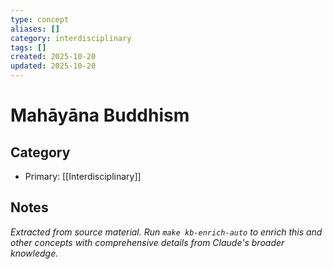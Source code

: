 ```yaml
---
type: concept
aliases: []
category: interdisciplinary
tags: []
created: 2025-10-20
updated: 2025-10-20
---
```


# Mahāyāna Buddhism

## Category

- Primary: [[Interdisciplinary]]

## Notes

*Extracted from source material. Run `make kb-enrich-auto` to enrich this and other concepts with comprehensive details from Claude's broader knowledge.*
